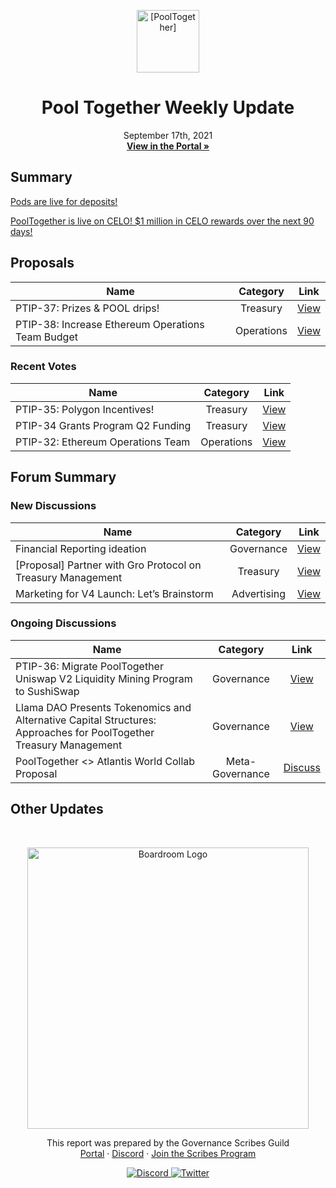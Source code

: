 <p align="center">
  <a href="http://app.boardroom.info/pooltogether">
    <img src="https://gblobscdn.gitbook.com/spaces%2F-M58QPye9-PujrSjSWqv%2Favatar-1622495362917.png?alt=media" alt="[PoolTogether]" width="100" height="100" />
  </a>
  <h1 align="center">Pool Together Weekly Update</h1>
  <p align="center">
    September 17th, 2021
  <br />
  <a href="http://app.boardroom.info/pooltogether"><strong>View in the Portal »</strong></a>
  <br />
  </p>
</p>

## Summary

[Pods are live for deposits! ](https://app.pooltogether.com/pods)

[PoolTogether is live on CELO! $1 million in CELO rewards over the next 90 days! ](https://app.pooltogether.com/?filter=celo)

## Proposals

| Name                                              |  Category  |                                             Link                                             |
| ------------------------------------------------- | :--------: | :------------------------------------------------------------------------------------------: |
| PTIP-37: Prizes & POOL drips!                     |  Treasury  |            [View](https://gov.pooltogether.com/t/ptip-37-prizes-pool-drips/1551)             |
| PTIP-38: Increase Ethereum Operations Team Budget | Operations | [View](https://gov.pooltogether.com/t/ptip-38-increase-ethereum-operations-team-budget/1560) |

### Recent Votes

| Name                              |  Category  |                                                 Link                                                  |
| --------------------------------- | :--------: | :---------------------------------------------------------------------------------------------------: |
| PTIP-35: Polygon Incentives!      |  Treasury  | [View](https://app.boardroom.info/pooltogether/proposal/cHJvcG9zYWw6cG9vbHRvZ2V0aGVyOmRlZmF1bHQ6MjE=) |
| PTIP-34 Grants Program Q2 Funding |  Treasury  | [View](https://app.boardroom.info/pooltogether/proposal/cHJvcG9zYWw6cG9vbHRvZ2V0aGVyOmRlZmF1bHQ6MjE=) |
| PTIP-32: Ethereum Operations Team | Operations | [View](https://app.boardroom.info/pooltogether/proposal/cHJvcG9zYWw6cG9vbHRvZ2V0aGVyOmRlZmF1bHQ6MjE=) |

## Forum Summary

### New Discussions

| Name                                                        |  Category   |                                                 Link                                                  |
| ----------------------------------------------------------- | :---------: | :---------------------------------------------------------------------------------------------------: |
| Financial Reporting ideation                                | Governance  |                [View](https://gov.pooltogether.com/t/financial-reporting-ideation/995)                |
| [Proposal] Partner with Gro Protocol on Treasury Management |  Treasury   | [View](https://gov.pooltogether.com/t/proposal-partner-with-gro-protocol-on-treasury-management/1555) |
| Marketing for V4 Launch: Let’s Brainstorm                   | Advertising |          [View](https://gov.pooltogether.com/t/marketing-for-v4-launch-lets-brainstorm/1558)          |

### Ongoing Discussions

| Name                                                                                                              |    Category     |                                                                             Link                                                                             |
| ----------------------------------------------------------------------------------------------------------------- | :-------------: | :----------------------------------------------------------------------------------------------------------------------------------------------------------: |
| PTIP-36: Migrate PoolTogether Uniswap V2 Liquidity Mining Program to SushiSwap                                    |   Governance    |                 [View](https://gov.pooltogether.com/t/ptip-36-migrate-pooltogether-uniswap-v2-liquidity-mining-program-to-sushiswap/1519/8)                  |
| Llama DAO Presents Tokenomics and Alternative Capital Structures: Approaches for PoolTogether Treasury Management |   Governance    | [View](https://gov.pooltogether.com/t/llama-dao-presents-tokenomics-and-alternative-capital-structures-approaches-for-pooltogether-treasury-management/1514) |
| PoolTogether <> Atlantis World Collab Proposal                                                                    | Meta-Governance |                                  [Discuss](https://gov.pooltogether.com/t/pooltogether-atlantis-world-collab-proposal/1490)                                  |

## Other Updates

<div id = "Twitter"></div>

<br />

<p align="center">
  <a href="http://app.boardroom.info/">
    <img src="https://i.ibb.co/PFcchnQ/boardroom.png" alt="Boardroom Logo" width="450" />
  </a>
</p>

<p align="center">
	This report was prepared by the Governance Scribes Guild
  <br />
  <a href="http://boardroom.info/">Portal</a>
  ·
  <a href="https://discord.com/invite/tgrTFg9">Discord</a>
  ·
  <a href="https://boardroom.mirror.xyz/JHrN8nVy_J4C7Xzj37zoyPANg0ZnNszhWy9YOZHC0lM">Join the Scribes Program</a>
</p>

<p align="center">
  <a href="https://discord.gg/CEZ8WfuK8s">
    <img src="https://img.shields.io/badge/Discord-Join-7289da?style=for-the-badge&logo=discord&logoColor=white" alt="Discord" />
  </a>
  <a href="https://twitter.com/boardroom_info">
    <img src="https://img.shields.io/badge/Twitter-Follow-1da1f2?style=for-the-badge&logo=twitter&logoColor=white" alt="Twitter" />
  </a>
</p>
